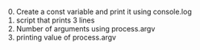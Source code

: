 0. Create a const variable and print it using console.log
1. script that prints 3 lines
2. Number of arguments using process.argv
3. printing value of process.argv
